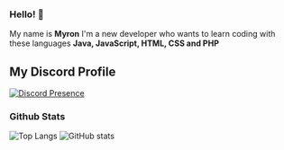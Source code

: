 ### Hello! 👋

My name is **Myron** I'm a new developer who wants to learn coding with these languages **Java, JavaScript, HTML, CSS and PHP**

## My Discord Profile
[![Discord Presence](https://lanyard-profile-readme.vercel.app/api/427872440694210560)](https://discord.com/users/427872440694210560)

### Github Stats
![Top Langs](https://github-readme-stats.vercel.app/api/top-langs/?username=ItsJustMyron)
![GitHub stats](https://github-readme-stats.vercel.app/api?username=ItsJustMyron&show_icons=true)

